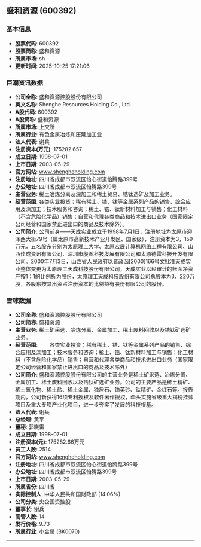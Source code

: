 ## 盛和资源 (600392)

### 基本信息

- **股票代码**: 600392
- **股票简称**: 盛和资源
- **所属市场**: sh
- **更新时间**: 2025-10-25 17:21:06

### 巨潮资讯数据

- **公司全称**: 盛和资源控股股份有限公司
- **英文名称**: Shenghe Resources Holding Co., Ltd.
- **A股代码**: 600392
- **A股简称**: 盛和资源
- **所属市场**: 上交所
- **所属行业**: 有色金属冶炼和压延加工业
- **法人代表**: 谢兵
- **注册资本(万元)**: 175282.657
- **成立日期**: 1998-07-01
- **上市日期**: 2003-05-29
- **官方网站**: www.shengheholding.com
- **注册地址**: 四川省成都市双流区怡心街道怡腾路399号
- **办公地址**: 四川省成都市双流区怡腾路399号
- **主营业务**: 稀土冶炼分离及深加工和稀土贸易、锆钛选矿及加工业务。
- **经营范围**: 各类实业投资；稀有稀土、锆、钛等金属系列产品的销售、综合应用及深加工；技术服务和咨询；稀土、锆、钛新材料加工与销售；化工材料（不含危险化学品）销售；自营和代理各类商品和技术进出口业务（国家限定公司经营和国家禁止进出口的商品及技术除外）。
- **公司简介**: 公司前身——天成实业成立于1998年7月1日，注册地址为太原市迎泽西大街79号（属太原市高新技术产业开发区、国家级），注册资本为3，159万元，五名股东分别为太原理工大学、太原宏展计算机网络工程有限公司、山西佳成资讯有限公司、深圳市殷图科技发展有限公司和太原德雷科技开发有限公司。2000年7月3日，山西省人民政府以晋政函[2000]166号文批准天成实业整体变更为太原理工天成科技股份有限公司，天成实业以经审计的帐面净资产按1：1的比例折为股份，太原理工天成科技股份有限公司总股本为3，220万股，各股东按其出资占注册资本的比例持有股份有限公司的股份。

### 雪球数据

- **公司全称**: 盛和资源控股股份有限公司
- **公司简称**: 盛和资源
- **主营业务**: 稀土矿采选、冶炼分离、金属加工、稀土废料回收以及锆钛矿选矿业务。
- **经营范围**: 　　各类实业投资；稀有稀土、锆、钛等金属系列产品的销售、综合应用及深加工；技术服务和咨询；稀土、锆、钛新材料加工与销售；化工材料（不含危险化学品）销售；自营和代理各类商品和技术进出口业务（国家限定公司经营和国家禁止进出口的商品及技术除外）
- **公司简介**: 盛和资源控股股份有限公司的主营业务是稀土矿采选、冶炼分离、金属加工、稀土废料回收以及锆钛矿选矿业务。公司的主要产品是稀土精矿、稀土氧化物、稀土盐、稀土金属、独居石、锆英砂、钛精矿、金红石等。报告期内，公司新获得16项专利授权及软件著作授权，牵头实施省级重大揭榜挂帅项目及重大专项产业化项目，进一步夯实了发展的科技根基。
- **法人代表**: 谢兵
- **总经理**: 黄平
- **董秘**: 郭晓雷
- **成立日期**: 1998-07-01
- **注册资本(元)**: 175282.66万元
- **员工人数**: 2514
- **官方网站**: www.shengheholding.com
- **注册地址**: 四川省成都市双流区怡心街道怡腾路399号
- **办公地址**: 四川省成都市双流区怡腾路399号
- **上市日期**: 2003-05-29
- **所属省份**: 四川省
- **实际控制人**: 中华人民共和国财政部 (14.06%)
- **公司分类**: 央企国资控股
- **董事长**: 谢兵
- **高管人数**: 14
- **发行价格**: 9.73
- **所属行业**: 小金属 (BK0070)

---